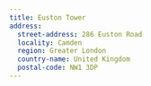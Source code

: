 ```yaml
---
title: Euston Tower
address:
  street-address: 286 Euston Road
  locality: Camden
  region: Greater London
  country-name: United Kingdom
  postal-code: NW1 3DP
---
```


